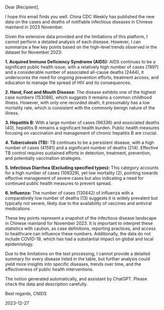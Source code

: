 Dear [Recipient],

I hope this email finds you well. China CDC Weekly has published the new data on the cases and deaths of notifiable infectious diseases in Chinese mainland in 2023 November.

Given the extensive data provided and the limitations of this platform, I cannot perform a detailed analysis of each disease. However, I can summarize a few key points based on the high-level trends observed in the dataset for November 2023:

**1. Acquired Immune Deficiency Syndrome (AIDS):** AIDS continues to be a significant public health issue; with a relatively high number of cases (7897) and a considerable number of associated all-cause deaths (2444), it underscores the need for ongoing prevention efforts, treatment access, and education to manage the spread of HIV and its consequences.

**2. Hand, Foot and Mouth Disease:** The disease exhibits one of the highest case numbers (153086), which suggests it remains a common childhood illness. However, with only one recorded death, it presumably has a low mortality rate, which is consistent with the commonly benign nature of the illness.

**3. Hepatitis B:** With a large number of cases (96336) and associated deaths (40), hepatitis B remains a significant health burden. Public health measures focusing on vaccination and management of chronic hepatitis B are crucial.

**4. Tuberculosis (TB):** TB continues to be a persistent disease, with a high number of cases (41591) and a significant number of deaths (214). Effective TB control requires sustained efforts in detection, treatment, prevention, and potentially vaccination strategies.

**5. Infectious Diarrhea (Excluding specified types):** This category accounts for a high number of cases (108329), yet low mortality (2), pointing towards effective management of severe cases but also indicating a need for continued public health measures to prevent spread.

**6. Influenza:** The number of cases (130442) of influenza with a comparatively low number of deaths (13) suggests it is widely prevalent but typically not severe, likely due to the availability of vaccines and antiviral medications.

These key points represent a snapshot of the infectious disease landscape in Chinese mainland for November 2023. It is important to interpret these statistics with caution, as case definitions, reporting practices, and access to healthcare can influence these numbers. Additionally, the data do not include COVID-19, which has had a substantial impact on global and local epidemiology.

Due to the limitations on the text processing, I cannot provide a detailed summary for every disease listed in the table, but further analysis could yield more insights into specific diseases, trends over time, and the effectiveness of public health interventions.

The notion generated automatically, and assistant by ChatGPT. Please check the data and description carefully.

Best regards,
CNIDS

2023-12-27
